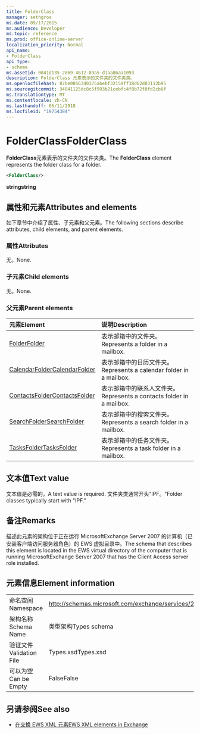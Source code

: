 ```yaml
---
title: FolderClass
manager: sethgros
ms.date: 09/17/2015
ms.audience: Developer
ms.topic: reference
ms.prod: office-online-server
localization_priority: Normal
api_name:
- FolderClass
api_type:
- schema
ms.assetid: 0041d135-2869-4612-89a5-d1aa86aa1093
description: FolderClass 元素表示的文件夹的文件夹类。
ms.openlocfilehash: 87be00563d0375abebf32159ff38d62d03112b95
ms.sourcegitcommit: 34041125dc8c5f993b21cebfc4f8b72f0fd2cb6f
ms.translationtype: MT
ms.contentlocale: zh-CN
ms.lasthandoff: 06/11/2018
ms.locfileid: "19754384"
---
```

# <a name="folderclass"></a><span data-ttu-id="59467-103">FolderClass</span><span class="sxs-lookup"><span data-stu-id="59467-103">FolderClass</span></span>

<span data-ttu-id="59467-104">**FolderClass**元素表示的文件夹的文件夹类。</span><span class="sxs-lookup"><span data-stu-id="59467-104">The **FolderClass** element represents the folder class for a folder.</span></span> 
  
```xml
<FolderClass/>
```

 <span data-ttu-id="59467-105">**string**</span><span class="sxs-lookup"><span data-stu-id="59467-105">**string**</span></span>
## <a name="attributes-and-elements"></a><span data-ttu-id="59467-106">属性和元素</span><span class="sxs-lookup"><span data-stu-id="59467-106">Attributes and elements</span></span>

<span data-ttu-id="59467-107">如下章节中介绍了属性、子元素和父元素。</span><span class="sxs-lookup"><span data-stu-id="59467-107">The following sections describe attributes, child elements, and parent elements.</span></span>
  
### <a name="attributes"></a><span data-ttu-id="59467-108">属性</span><span class="sxs-lookup"><span data-stu-id="59467-108">Attributes</span></span>

<span data-ttu-id="59467-109">无。</span><span class="sxs-lookup"><span data-stu-id="59467-109">None.</span></span>
  
### <a name="child-elements"></a><span data-ttu-id="59467-110">子元素</span><span class="sxs-lookup"><span data-stu-id="59467-110">Child elements</span></span>

<span data-ttu-id="59467-111">无。</span><span class="sxs-lookup"><span data-stu-id="59467-111">None.</span></span>
  
### <a name="parent-elements"></a><span data-ttu-id="59467-112">父元素</span><span class="sxs-lookup"><span data-stu-id="59467-112">Parent elements</span></span>

|<span data-ttu-id="59467-113">**元素**</span><span class="sxs-lookup"><span data-stu-id="59467-113">**Element**</span></span>|<span data-ttu-id="59467-114">**说明**</span><span class="sxs-lookup"><span data-stu-id="59467-114">**Description**</span></span>|
|:-----|:-----|
|[<span data-ttu-id="59467-115">Folder</span><span class="sxs-lookup"><span data-stu-id="59467-115">Folder</span></span>](folder.md) <br/> |<span data-ttu-id="59467-116">表示邮箱中的文件夹。</span><span class="sxs-lookup"><span data-stu-id="59467-116">Represents a folder in a mailbox.</span></span>  <br/> |
|[<span data-ttu-id="59467-117">CalendarFolder</span><span class="sxs-lookup"><span data-stu-id="59467-117">CalendarFolder</span></span>](calendarfolder.md) <br/> |<span data-ttu-id="59467-118">表示邮箱中的日历文件夹。</span><span class="sxs-lookup"><span data-stu-id="59467-118">Represents a calendar folder in a mailbox.</span></span>  <br/> |
|[<span data-ttu-id="59467-119">ContactsFolder</span><span class="sxs-lookup"><span data-stu-id="59467-119">ContactsFolder</span></span>](contactsfolder.md) <br/> |<span data-ttu-id="59467-120">表示邮箱中的联系人文件夹。</span><span class="sxs-lookup"><span data-stu-id="59467-120">Represents a contacts folder in a mailbox.</span></span>  <br/> |
|[<span data-ttu-id="59467-121">SearchFolder</span><span class="sxs-lookup"><span data-stu-id="59467-121">SearchFolder</span></span>](searchfolder.md) <br/> |<span data-ttu-id="59467-122">表示邮箱中的搜索文件夹。</span><span class="sxs-lookup"><span data-stu-id="59467-122">Represents a search folder in a mailbox.</span></span>  <br/> |
|[<span data-ttu-id="59467-123">TasksFolder</span><span class="sxs-lookup"><span data-stu-id="59467-123">TasksFolder</span></span>](tasksfolder.md) <br/> |<span data-ttu-id="59467-124">表示邮箱中的任务文件夹。</span><span class="sxs-lookup"><span data-stu-id="59467-124">Represents a task folder in a mailbox.</span></span>  <br/> |
   
## <a name="text-value"></a><span data-ttu-id="59467-125">文本值</span><span class="sxs-lookup"><span data-stu-id="59467-125">Text value</span></span>

<span data-ttu-id="59467-126">文本值是必需的。</span><span class="sxs-lookup"><span data-stu-id="59467-126">A text value is required.</span></span> <span data-ttu-id="59467-127">文件夹类通常开头"IPF。"</span><span class="sxs-lookup"><span data-stu-id="59467-127">Folder classes typically start with "IPF."</span></span>
  
## <a name="remarks"></a><span data-ttu-id="59467-128">备注</span><span class="sxs-lookup"><span data-stu-id="59467-128">Remarks</span></span>

<span data-ttu-id="59467-129">描述此元素的架构位于正在运行 MicrosoftExchange Server 2007 的计算机（已安装客户端访问服务器角色）的 EWS 虚拟目录中。</span><span class="sxs-lookup"><span data-stu-id="59467-129">The schema that describes this element is located in the EWS virtual directory of the computer that is running MicrosoftExchange Server 2007 that has the Client Access server role installed.</span></span>
  
## <a name="element-information"></a><span data-ttu-id="59467-130">元素信息</span><span class="sxs-lookup"><span data-stu-id="59467-130">Element information</span></span>

|||
|:-----|:-----|
|<span data-ttu-id="59467-131">命名空间</span><span class="sxs-lookup"><span data-stu-id="59467-131">Namespace</span></span>  <br/> |http://schemas.microsoft.com/exchange/services/2006/types  <br/> |
|<span data-ttu-id="59467-132">架构名称</span><span class="sxs-lookup"><span data-stu-id="59467-132">Schema Name</span></span>  <br/> |<span data-ttu-id="59467-133">类型架构</span><span class="sxs-lookup"><span data-stu-id="59467-133">Types schema</span></span>  <br/> |
|<span data-ttu-id="59467-134">验证文件</span><span class="sxs-lookup"><span data-stu-id="59467-134">Validation File</span></span>  <br/> |<span data-ttu-id="59467-135">Types.xsd</span><span class="sxs-lookup"><span data-stu-id="59467-135">Types.xsd</span></span>  <br/> |
|<span data-ttu-id="59467-136">可以为空</span><span class="sxs-lookup"><span data-stu-id="59467-136">Can be Empty</span></span>  <br/> |<span data-ttu-id="59467-137">False</span><span class="sxs-lookup"><span data-stu-id="59467-137">False</span></span>  <br/> |
   
## <a name="see-also"></a><span data-ttu-id="59467-138">另请参阅</span><span class="sxs-lookup"><span data-stu-id="59467-138">See also</span></span>



- [<span data-ttu-id="59467-139">在交换 EWS XML 元素</span><span class="sxs-lookup"><span data-stu-id="59467-139">EWS XML elements in Exchange</span></span>](ews-xml-elements-in-exchange.md)


